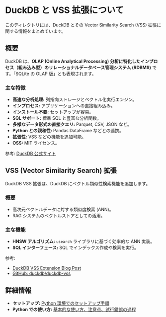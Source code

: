 # DuckDB と VSS 拡張について

このディレクトリには、DuckDB とその Vector Similarity Search (VSS) 拡張に関する情報をまとめています。

## 概要

DuckDB は、**OLAP (Online Analytical Processing) 分析に特化したインプロセス（組み込み型）のリレーショナルデータベース管理システム (RDBMS)** です。「SQLite の OLAP 版」とも表現されます。

### 主な特徴

*   **高速な分析処理:** 列指向ストレージとベクトル化実行エンジン。
*   **インプロセス:** アプリケーションへの直接組み込み。
*   **インストール不要:** セットアップが容易。
*   **SQL サポート:** 標準 SQL と豊富な分析関数。
*   **多様なデータ形式の直接クエリ:** Parquet, CSV, JSON など。
*   **Python との親和性:** Pandas DataFrame などとの連携。
*   **拡張性:** VSS などの機能を追加可能。
*   **OSS:** MIT ライセンス。

参考: [DuckDB 公式サイト](https://duckdb.org/)

## VSS (Vector Similarity Search) 拡張

DuckDB VSS 拡張は、DuckDB にベクトル類似性検索機能を追加します。

### 概要

*   高次元ベクトルデータに対する類似度検索 (ANN)。
*   RAG システムのベクトルストアとしての活用。

### 主な機能

*   **HNSW アルゴリズム:** `usearch` ライブラリに基づく効率的な ANN 実装。
*   **SQL インターフェース:** SQL でインデックス作成や検索を実行。

参考:
*   [DuckDB VSS Extension Blog Post](https://duckdb.org/2024/05/03/vector-similarity-search-vss.html)
*   [GitHub: duckdb/duckdb-vss](https://github.com/duckdb/duckdb-vss)

## 詳細情報

*   **セットアップ:** [Python 環境でのセットアップ手順](./setup.md)
*   **Python での使い方:** [基本的な使い方、注意点、試行錯誤の過程](./usage_python.md)
